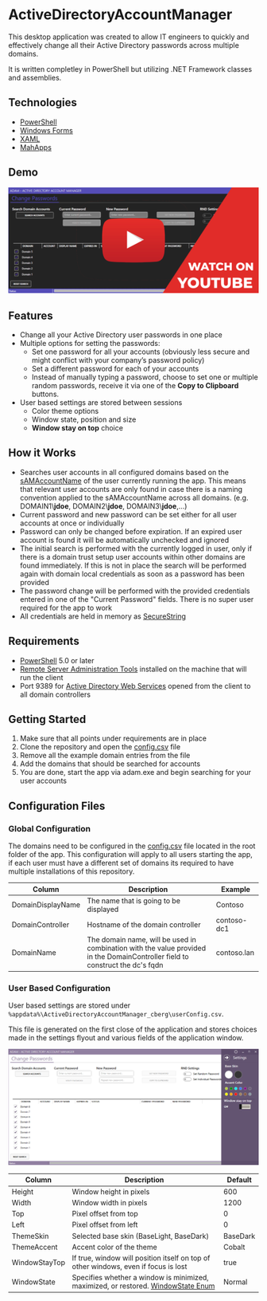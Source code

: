 # ActiveDirectoryAccountManager

This desktop application was created to allow IT engineers to quickly and effectively change all their Active Directory passwords across multiple domains.

It is written completley in PowerShell but utilizing .NET Framework classes and assemblies.

## Technologies

* [PowerShell](https://docs.microsoft.com/en-us/PowerShell/)
* [Windows Forms](https://docs.microsoft.com/en-us/dotnet/api/system.windows.forms)
* [XAML](https://docs.microsoft.com/en-us/visualstudio/xaml-tools/xaml-overview)
* [MahApps](https://mahapps.com/)

## Demo

[![Application Image](https://raw.githubusercontent.com/ChrisLeeBearger/ActiveDirectoryAccountManager/master/doc/youtube-thumbnail.png)](https://youtu.be/NSNHkXpXA48)

## Features

* Change all your Active Directory user passwords in one place
* Multiple options for setting the passwords:
  * Set one password for all your accounts (obviously less secure and might conflict with your company’s password policy)
  * Set a different password for each of your accounts
  * Instead of manually typing a password, choose to set one or multiple random passwords, receive it via one of the **Copy to Clipboard** buttons.
* User based settings are stored between sessions
  * Color theme options
  * Window state, position and size
  * **Window stay on top** choice

## How it Works

* Searches user accounts in all configured domains based on the [sAMAccountName](https://docs.microsoft.com/en-us/windows/win32/ad/naming-properties#samaccountname) of the user currently running the app. This means that relevant user accounts are only found in case there is a naming convention applied to the sAMAccountName across all domains. (e.g.  DOMAIN1\\**jdoe**, DOMAIN2\\**jdoe**, DOMAIN3\\**jdoe**,...)
* Current password and new password can be set either for all user accounts at once or individually
* Password can only be changed before expiration. If an expired user account is found it will be automatically unchecked and ignored
* The initial search is performed with the currently logged in user, only if there is a domain trust setup user accounts within other domains are found immediately. If this is not in place the search will be performed again with domain local credentials as soon as a password has been provided
* The password change will be performed with the provided credentials entered in one of the "Current Password" fields. There is no super user required for the app to work
* All credentials are held in memory as [SecureString](https://docs.microsoft.com/en-us/dotnet/api/system.security.securestring)

## Requirements
* [PowerShell](https://docs.microsoft.com/en-us/PowerShell/) 5.0 or later
* [Remote Server Administration Tools](https://docs.microsoft.com/en-us/windows-server/remote/remote-server-administration-tools) installed on the machine that will run the client
* Port 9389 for [Active Directory Web Services](https://docs.microsoft.com/en-us/troubleshoot/windows-server/networking/service-overview-and-network-port-requirements#system-services-ports) opened from the client to all domain controllers

## Getting Started
1. Make sure that all points under requirements are in place
2. Clone the repository and open the [config.csv](https://github.com/ChrisLeeBearger/ActiveDirectoryAccountManager/blob/master/config.csv) file
3. Remove all the example domain entries from the file
4. Add the domains that should be searched for accounts
5. You are done, start the app via adam.exe and begin searching for your user accounts

## Configuration Files

### Global Configuration

The domains need to be configured in the [config.csv](https://github.com/ChrisLeeBearger/ActiveDirectoryAccountManager/blob/master/config.csv) file located in the root folder of the app. This configuration will apply to all users starting the app, if each user must have a different set of domains its required to have multiple installations of this repository.

|Column| Description | Example |
| ------------- | ------------- | ------------- | 
| DomainDisplayName  | The name that is going to be displayed | Contoso |
| DomainController  | Hostname of the domain controller | contoso-dc1 |
| DomainName  | The domain name, will be used in combination with the value provided in the DomainController field to construct the dc's fqdn | contoso.lan |

### User Based Configuration

User based settings are stored under `%appdata%\ActiveDirectoryAccountManager_cberg\userConfig.csv`.

This file is generated on the first close of the application and stores choices made in the settings flyout and various fields of the application window.

![Settings Image](https://raw.githubusercontent.com/ChrisLeeBearger/ActiveDirectoryAccountManager/master/doc/app_image_02_settings.png)

|Column| Description | Default |
| ------------- | ------------- | ------------- | 
| Height  | Window height in pixels | 600 |
| Width  | Window width in pixels | 1200 |
| Top  | Pixel offset from top  | 0 |
| Left  | Pixel offset from left  | 0 |
| ThemeSkin  | Selected base skin (BaseLight, BaseDark) | BaseDark |
| ThemeAccent  | Accent color of the theme  | Cobalt |
| WindowStayTop  | If true, window will position itself on top of other windows, even if focus is lost  | true |
| WindowState  | Specifies whether a window is minimized, maximized, or restored. [WindowState Enum](https://docs.microsoft.com/en-us/dotnet/api/system.windows.windowstate)  | Normal |
